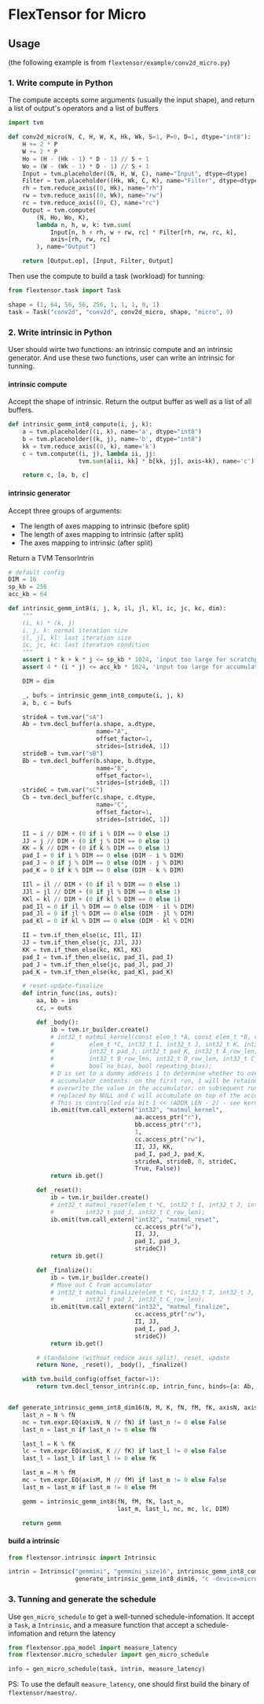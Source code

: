 # FlexTensor for Micro

## Usage

(the following example is from `flextensor/example/conv2d_micro.py`)

### 1. Write compute in Python

The compute accepts some arguments (usually the input shape), and return a list of output's operators and a list of buffers
```py
import tvm

def conv2d_micro(N, C, H, W, K, Hk, Wk, S=1, P=0, D=1, dtype="int8"):
    H += 2 * P
    W += 2 * P
    Ho = (H - (Hk - 1) * D - 1) // S + 1
    Wo = (W - (Wk - 1) * D - 1) // S + 1
    Input = tvm.placeholder((N, H, W, C), name="Input", dtype=dtype)
    Filter = tvm.placeholder((Hk, Wk, C, K), name="Filter", dtype=dtype)
    rh = tvm.reduce_axis((0, Hk), name="rh")
    rw = tvm.reduce_axis((0, Wk), name="rw")
    rc = tvm.reduce_axis((0, C), name="rc")
    Output = tvm.compute(
        (N, Ho, Wo, K),
        lambda n, h, w, k: tvm.sum(
            Input[n, h + rh, w + rw, rc] * Filter[rh, rw, rc, k],
            axis=[rh, rw, rc]
        ), name="Output")

    return [Output.op], [Input, Filter, Output]
```

Then use the compute to build a task (workload) for tunning: 

```python
from flextensor.task import Task

shape = (1, 64, 56, 56, 256, 1, 1, 1, 0, 1)
task = Task("conv2d", "conv2d", conv2d_micro, shape, "micro", 0)
```

### 2. Write intrinsic in Python 

User should wirte two functions: an intrinsic compute and an intrinsic generator. And use these two functions, user can write an intrinsic for tunning.

#### intrinsic compute

Accept the shape of intrinsic. 
Return the output buffer as well as a list of all buffers.

```python
def intrinsic_gemm_int8_compute(i, j, k):
    a = tvm.placeholder((i, k), name='a', dtype="int8")
    b = tvm.placeholder((k, j), name='b', dtype="int8")
    kk = tvm.reduce_axis((0, k), name='k')
    c = tvm.compute((i, j), lambda ii, jj:
                    tvm.sum(a[ii, kk] * b[kk, jj], axis=kk), name='c')

    return c, [a, b, c]
```

#### intrinsic generator

Accept three groups of arguments:
+ The length of axes mapping to intrinsic (before split)
+ The length of axes mapping to intrinsic (after split)
+ The axes mapping to intrinsic (after split)

Return a TVM TensorIntrin

```python
# default config
DIM = 16
sp_kb = 256
acc_kb = 64

def intrinsic_gemm_int8(i, j, k, il, jl, kl, ic, jc, kc, dim):
    """
    (i, k) * (k, j)
    i, j, k: normal iteration size
    il, jl, kl: last iteration size
    ic, jc, kc: last iteration condition
    """
    assert i * k + k * j <= sp_kb * 1024, 'input too large for scratchpad'
    assert 4 * (i * j) <= acc_kb * 1024, 'input too large for accumulator'

    DIM = dim

    _, bufs = intrinsic_gemm_int8_compute(i, j, k)
    a, b, c = bufs

    strideA = tvm.var("sA")
    Ab = tvm.decl_buffer(a.shape, a.dtype,
                         name="A",
                         offset_factor=1,
                         strides=[strideA, 1])
    strideB = tvm.var("sB")
    Bb = tvm.decl_buffer(b.shape, b.dtype,
                         name="B",
                         offset_factor=1,
                         strides=[strideB, 1])
    strideC = tvm.var("sC")
    Cb = tvm.decl_buffer(c.shape, c.dtype,
                         name="C",
                         offset_factor=1,
                         strides=[strideC, 1])

    II = i // DIM + (0 if i % DIM == 0 else 1)
    JJ = j // DIM + (0 if j % DIM == 0 else 1)
    KK = k // DIM + (0 if k % DIM == 0 else 1)
    pad_I = 0 if i % DIM == 0 else (DIM - i % DIM)
    pad_J = 0 if j % DIM == 0 else (DIM - j % DIM)
    pad_K = 0 if k % DIM == 0 else (DIM - k % DIM)

    IIl = il // DIM + (0 if il % DIM == 0 else 1)
    JJl = jl // DIM + (0 if jl % DIM == 0 else 1)
    KKl = kl // DIM + (0 if kl % DIM == 0 else 1)
    pad_Il = 0 if il % DIM == 0 else (DIM - il % DIM)
    pad_Jl = 0 if jl % DIM == 0 else (DIM - jl % DIM)
    pad_Kl = 0 if kl % DIM == 0 else (DIM - kl % DIM)

    II = tvm.if_then_else(ic, IIl, II)
    JJ = tvm.if_then_else(jc, JJl, JJ)
    KK = tvm.if_then_else(kc, KKl, KK)
    pad_I = tvm.if_then_else(ic, pad_Il, pad_I)
    pad_J = tvm.if_then_else(jc, pad_Jl, pad_J)
    pad_K = tvm.if_then_else(kc, pad_Kl, pad_K)

    # reset-update-finalize
    def intrin_func(ins, outs):
        aa, bb = ins
        cc, = outs

        def _body():
            ib = tvm.ir_builder.create()
            # int32_t matmul_kernel(const elem_t *A, const elem_t *B, const acc_t *D,
            #          elem_t *C, int32_t I, int32_t J, int32_t K, int32_t pad_I,
            #          int32_t pad_J, int32_t pad_K, int32_t A_row_len,
            #          int32_t B_row_len, int32_t D_row_len, int32_t C_row_len,
            #          bool no_bias, bool repeating_bias);
            # D is set to a dummy address 1 to determine whether to overwrite
            # accumulator contents: on the first run, 1 will be retained and
            # overwrite the value in the accumulator; on subsequent runs D will be
            # replaced by NULL and C will accumulate on top of the accumulator's contents
            # This is controlled via bit 1 << (ADDR_LEN - 2) - see kernel source
            ib.emit(tvm.call_extern("int32", "matmul_kernel",
                                    aa.access_ptr("r"),
                                    bb.access_ptr("r"),
                                    1,
                                    cc.access_ptr("rw"),
                                    II, JJ, KK,
                                    pad_I, pad_J, pad_K,
                                    strideA, strideB, 0, strideC,
                                    True, False))
            return ib.get()

        def _reset():
            ib = tvm.ir_builder.create()
            # int32_t matmul_reset(elem_t *C, int32_t I, int32_t J, int32_t pad_I,
            #         int32_t pad_J, int32_t C_row_len);
            ib.emit(tvm.call_extern("int32", "matmul_reset",
                                    cc.access_ptr("w"),
                                    II, JJ,
                                    pad_I, pad_J,
                                    strideC))
            return ib.get()

        def _finalize():
            ib = tvm.ir_builder.create()
            # Move out C from accumulator
            # int32_t matmul_finalize(elem_t *C, int32_t I, int32_t J, int32_t pad_I,
            #         int32_t pad_J, int32_t C_row_len);
            ib.emit(tvm.call_extern("int32", "matmul_finalize",
                                    cc.access_ptr("rw"),
                                    II, JJ,
                                    pad_I, pad_J,
                                    strideC))
            return ib.get()

        # standalone (without reduce axis split), reset, update
        return None, _reset(), _body(), _finalize()

    with tvm.build_config(offset_factor=1):
        return tvm.decl_tensor_intrin(c.op, intrin_func, binds={a: Ab, b: Bb, c: Cb}, name="sp_gemm")


def generate_intrinsic_gemm_int8_dim16(N, M, K, fN, fM, fK, axisN, axisM, axisK):
    last_n = N % fN
    nc = tvm.expr.EQ(axisN, N // fN) if last_n != 0 else False
    last_n = last_n if last_n != 0 else fN

    last_l = K % fK
    lc = tvm.expr.EQ(axisK, K // fK) if last_l != 0 else False
    last_l = last_l if last_l != 0 else fK

    last_m = M % fM
    mc = tvm.expr.EQ(axisM, M // fM) if last_m != 0 else False
    last_m = last_m if last_m != 0 else fM

    gemm = intrinsic_gemm_int8(fN, fM, fK, last_n,
                               last_m, last_l, nc, mc, lc, DIM)

    return gemm   
```

#### build a intrinsic

```python
from flextensor.intrinsic import Intrinsic

intrin = Intrinsic("gemmini", "gemmini_size16", intrinsic_gemm_int8_compute, (0, 0, 0),
                   generate_intrinsic_gemm_int8_dim16, "c -device=micro_dev")
```

### 3. Tunning and generate the schedule

Use `gen_micro_schedule` to get a well-tunned schedule-infomation. 
It accept a `Task`, a `Intrinsic`, and a measure function that accept a schedule-infomation and return the latency

```python
from flextensor.ppa_model import measure_latency
from flextensor.micro_scheduler import gen_micro_schedule

info = gen_micro_schedule(task, intrin, measure_latency)
```

PS: To use the default `measure_latency`, one should first build the binary of `flextensor/maestro/`.